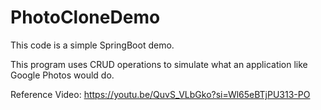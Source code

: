 # PhotoCloneDemo

This code is a simple SpringBoot demo. 

This program uses CRUD operations to simulate what an application like Google Photos would do. 

Reference Video: https://youtu.be/QuvS_VLbGko?si=Wl65eBTjPU313-PO
